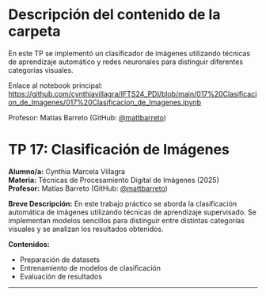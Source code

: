 # Descripción del contenido de la carpeta
En este TP se implementó un clasificador de imágenes utilizando técnicas de aprendizaje automático y redes neuronales para distinguir diferentes categorías visuales.

Enlace al notebook principal: https://github.com/cynthiavillagra/IFTS24_PDI/blob/main/017%20Clasificacion_de_Imagenes/017%20Clasificacion_de_Imagenes.ipynb

Profesor: Matías Barreto (GitHub: [@mattbarreto](https://github.com/mattbarreto))

# TP 17: Clasificación de Imágenes

**Alumno/a:** Cynthia Marcela Villagra  
**Materia:** Técnicas de Procesamiento Digital de Imágenes (2025)  
**Profesor:** Matías Barreto (GitHub: [@mattbarreto](https://github.com/mattbarreto))

**Breve Descripción:**
En este trabajo práctico se aborda la clasificación automática de imágenes utilizando técnicas de aprendizaje supervisado. Se implementan modelos sencillos para distinguir entre distintas categorías visuales y se analizan los resultados obtenidos.

**Contenidos:**
- Preparación de datasets
- Entrenamiento de modelos de clasificación
- Evaluación de resultados

---
